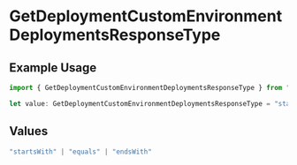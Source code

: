 # GetDeploymentCustomEnvironmentDeploymentsResponseType

## Example Usage

```typescript
import { GetDeploymentCustomEnvironmentDeploymentsResponseType } from "@vercel/sdk/models/operations";

let value: GetDeploymentCustomEnvironmentDeploymentsResponseType = "startsWith";
```

## Values

```typescript
"startsWith" | "equals" | "endsWith"
```